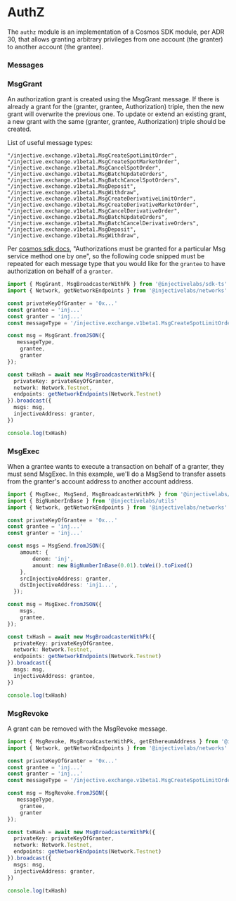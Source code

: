 # AuthZ

The `authz` module is an implementation of a Cosmos SDK module, per ADR 30, that allows granting arbitrary privileges from one account (the granter) to another account (the grantee).

### Messages

### MsgGrant

An authorization grant is created using the MsgGrant message. If there is already a grant for the (granter, grantee, Authorization) triple, then the new grant will overwrite the previous one. To update or extend an existing grant, a new grant with the same (granter, grantee, Authorization) triple should be created.

List of useful message types:

```
"/injective.exchange.v1beta1.MsgCreateSpotLimitOrder",
"/injective.exchange.v1beta1.MsgCreateSpotMarketOrder",
"/injective.exchange.v1beta1.MsgCancelSpotOrder",
"/injective.exchange.v1beta1.MsgBatchUpdateOrders",
"/injective.exchange.v1beta1.MsgBatchCancelSpotOrders",
"/injective.exchange.v1beta1.MsgDeposit",
"/injective.exchange.v1beta1.MsgWithdraw",
"/injective.exchange.v1beta1.MsgCreateDerivativeLimitOrder",
"/injective.exchange.v1beta1.MsgCreateDerivativeMarketOrder",
"/injective.exchange.v1beta1.MsgCancelDerivativeOrder",
"/injective.exchange.v1beta1.MsgBatchUpdateOrders",
"/injective.exchange.v1beta1.MsgBatchCancelDerivativeOrders",
"/injective.exchange.v1beta1.MsgDeposit",
"/injective.exchange.v1beta1.MsgWithdraw",
```

Per [cosmos sdk docs](https://docs.cosmos.network/main/modules/authz), "Authorizations must be granted for a particular Msg service method one by one", so the following code snipped must be repeated for each message type that you would like for the `grantee` to have authorization on behalf of a `granter`.

```ts
import { MsgGrant, MsgBroadcasterWithPk } from '@injectivelabs/sdk-ts'
import { Network, getNetworkEndpoints } from '@injectivelabs/networks'

const privateKeyOfGranter = '0x...'
const grantee = 'inj...'
const granter = 'inj...'
const messageType = '/injective.exchange.v1beta1.MsgCreateSpotLimitOrder' /* example message type */

const msg = MsgGrant.fromJSON({
   messageType,
    grantee,
    granter
});

const txHash = await new MsgBroadcasterWithPk({
  privateKey: privateKeyOfGranter,
  network: Network.Testnet,
  endpoints: getNetworkEndpoints(Network.Testnet)
}).broadcast({
  msgs: msg,
  injectiveAddress: granter,
})

console.log(txHash)
```

### MsgExec

When a grantee wants to execute a transaction on behalf of a granter, they must send MsgExec. In this example, we'll do a MsgSend to transfer assets from the granter's account address to another account address.

```ts
import { MsgExec, MsgSend, MsgBroadcasterWithPk } from '@injectivelabs/sdk-ts'
import { BigNumberInBase } from '@injectivelabs/utils'
import { Network, getNetworkEndpoints } from '@injectivelabs/networks'

const privateKeyOfGrantee = '0x...'
const grantee = 'inj...'
const granter = 'inj...'

const msgs = MsgSend.fromJSON({
    amount: {
        denom: 'inj',
        amount: new BigNumberInBase(0.01).toWei().toFixed()
    },
    srcInjectiveAddress: granter,
    dstInjectiveAddress: 'inj1...',
  });

const msg = MsgExec.fromJSON({
    msgs,
    grantee,
});

const txHash = await new MsgBroadcasterWithPk({
  privateKey: privateKeyOfGrantee,
  network: Network.Testnet,
  endpoints: getNetworkEndpoints(Network.Testnet)
}).broadcast({
  msgs: msg,
  injectiveAddress: grantee,
})

console.log(txHash)
```

### MsgRevoke

A grant can be removed with the MsgRevoke message.

```ts
import { MsgRevoke, MsgBroadcasterWithPk, getEthereumAddress } from '@injectivelabs/sdk-ts'
import { Network, getNetworkEndpoints } from '@injectivelabs/networks'

const privateKeyOfGranter = '0x...'
const grantee = 'inj...'
const granter = 'inj...'
const messageType = '/injective.exchange.v1beta1.MsgCreateSpotLimitOrder' /* example message type */

const msg = MsgRevoke.fromJSON({
   messageType,
    grantee,
    granter
});

const txHash = await new MsgBroadcasterWithPk({
  privateKey: privateKeyOfGranter,
  network: Network.Testnet,
  endpoints: getNetworkEndpoints(Network.Testnet)
}).broadcast({
  msgs: msg,
  injectiveAddress: granter,
})

console.log(txHash)
```
